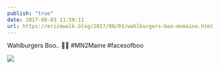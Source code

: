 ```yaml
---
publish: "true"
date: 2017-08-03 11:50:11
url: https://ericmwalk.blog/2017/08/03/wahlburgers-boo-mnmaine.html
---
```


Wahlburgers Boo.. 🍔👻  #MN2Maine #facesofboo

![](https://ericmwalk.blog/uploads/2022/c05091167c.jpg)